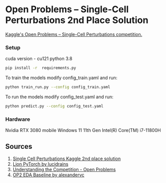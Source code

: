 # Open Problems – Single-Cell Perturbations 2nd Place Solution

[Kaggle's Open Problems – Single-Cell Perturbations competition. ](https://www.kaggle.com/competitions/open-problems-single-cell-perturbations/overview)
### Setup 
cuda version - cu121
python 3.8
```bash
pip install -r  requirements.py
```


To train the models modify config_train.yaml and run:

```bash
python train_run.py --config config_train.yaml
```


To run the models modify config_test.yaml and run:

```bash
python predict.py --config config_test.yaml
```
### Hardware
Nvidia RTX 3080 mobile
Windows 11
11th Gen Intel(R) Core(TM) i7-11800H


## Sources
1. [Single Cell Perturbations Kaggle 2nd place solution](https://www.kaggle.com/competitions/open-problems-single-cell-perturbations/discussion/458738)
2. [Lion PyTorch by lucidrains](https://github.com/lucidrains/lion-pytorch)
3. [Understanding the Competition - Open Problems](https://www.kaggle.com/code/ayushs9020/understanding-the-competition-open-problems)
4. [OP2 EDA Baseline by alexandervc](https://www.kaggle.com/code/alexandervc/op2-eda-baseline-s)

